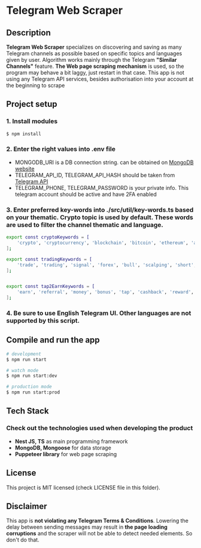 # Telegram Web Scraper

## Description

**Telegram Web Scraper** specializes on discovering and saving as many Telegram channels as possible based on specific topics and languages given by user. Algorithm works mainly through the Telegram **"Similar Channels"** feature. **The Web page scraping mechanism** is used, so the program may behave a bit laggy, just restart in that case.
 This app is not using any Telegram API services, besides authorisation into your account at the beginning to scrape

## Project setup

### 1. Install modules
```bash
$ npm install
```

### 2. Enter the right values into .env file
+ MONGODB_URI is a DB connection string. can be obtained on <a href="https://www.mongodb.com/products/platform/atlas-database">MongoDB website</a>
+ TELEGRAM_API_ID, TELEGRAM_API_HASH should be taken from <a href="https://my.telegram.org/auth?to=apps">Telegram API</a>
+ TELEGRAM_PHONE, TELEGRAM_PASSWORD is your private info. This telegram account should be active and have 2FA enabled

### 3. Enter preferred key-words into ./src/util/key-words.ts based on your thematic. Crypto topic is used by default. These words are used to filter the channel thematic and language.
```bash
export const cryptoKeywords = [
    'crypto', 'cryptocurrency', 'blockchain', 'bitcoin', 'ethereum', 'altcoin', 'token', 'defi', 'smart contract',
];

export const tradingKeywords = [
    'trade', 'trading', 'signal', 'forex', 'bull', 'scalping', 'short', 'long', 'leverage', 'margin', 'fomo',
];


export const tap2EarnKeywords = [
    'earn', 'referral', 'money', 'bonus', 'tap', 'cashback', 'reward', 'affiliate', 'income', 'hamster',
];
```

### 4. Be sure to use English Telegram UI. Other languages are not supported by this script.

## Compile and run the app

```bash
# development
$ npm run start

# watch mode
$ npm run start:dev

# production mode
$ npm run start:prod
```

## Tech Stack 

### Check out the technologies used when developing the product

- <b>Nest JS, TS</b> as main programming framework
- <b>MongoDB, Mongoose</b> for data storage
- <b>Puppeteer library</b> for web page scraping

## License

This project is MIT licensed (check LICENSE file in this folder).

## Disclaimer

This app is **not violating any Telegram Terms & Conditions**. Lowering the delay between sending messages may result in **the page loading corruptions** and the scraper will not be able to detect needed elements. So don't do that.